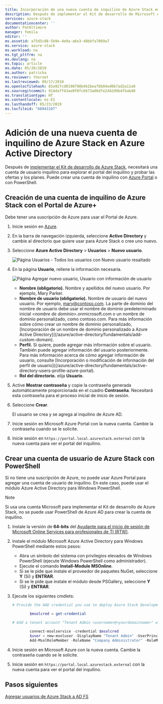 ```yaml
---
title: Incorporación de una nueva cuenta de inquilino de Azure Stack en Azure Active Directory | Microsoft Docs
description: Después de implementar el Kit de desarrollo de Microsoft Azure Stack, tendrá que crear una cuenta de usuario de al menos un inquilino para poder explorar el portal del inquilino.
services: azure-stack
documentationcenter: ''
author: PatAltimore
manager: femila
editor: ''
ms.assetid: a75d5c88-5b9e-4e9a-a6e3-48bbfa7069a7
ms.service: azure-stack
ms.workload: na
ms.tgt_pltfrm: na
ms.devlang: na
ms.topic: article
ms.date: 05/20/2019
ms.author: patricka
ms.reviewer: thoroet
ms.lastreviewed: 09/17/2018
ms.openlocfilehash: 83a927cd0198798b4b1beaf8b84ed0b7ad2a11a0
ms.sourcegitcommit: 914daff43ae0f0fc6673a06dfe2d42d9b4fbab48
ms.translationtype: HT
ms.contentlocale: es-ES
ms.lasthandoff: 05/23/2019
ms.locfileid: "66043107"
---
```

# <a name="add-a-new-azure-stack-tenant-account-in-azure-active-directory"></a>Adición de una nueva cuenta de inquilino de Azure Stack en Azure Active Directory

Después de [implementar el Kit de desarrollo de Azure Stack](../asdk/asdk-install.md), necesitará una cuenta de usuario inquilino para explorar el portal del inquilino y probar las ofertas y los planes. Puede crear una cuenta de inquilino con [Azure Portal](#create-an-azure-stack-tenant-account-using-the-azure-portal) o con PowerShell.

## <a name="create-an-azure-stack-tenant-account-using-the-azure-portal"></a>Creación de una cuenta de inquilino de Azure Stack con el Portal de Azure+

Debe tener una suscripción de Azure para usar el Portal de Azure.

1. Inicie sesión en [Azure](https://portal.azure.com).
2. En la barra de navegación izquierda, seleccione **Active Directory** y cambie al directorio que quiere usar para Azure Stack o cree uno nuevo.
3. Seleccione **Azure Active Directory** > **Usuarios** > **Nuevo usuario**.

    ![Página Usuarios - Todos los usuarios con Nuevo usuario resaltado](media/azure-stack-add-new-user-aad/new-user-all-users.png)

4. En la página **Usuario**, rellene la información necesaria.

    ![Página Agregar nuevo usuario, Usuario con información de usuario](media/azure-stack-add-new-user-aad/new-user-user.png)

   - **Nombre (obligatorio).** Nombre y apellidos del nuevo usuario. Por ejemplo, Mary Parker.
   - **Nombre de usuario (obligatorio).** Nombre de usuario del nuevo usuario. Por ejemplo, mary@contoso.com.
       La parte de dominio del nombre de usuario debe usar el nombre de dominio predeterminado inicial <_nombre de dominio_>.onmicrosoft.com o un nombre de dominio personalizado, como contoso.com. Para más información sobre cómo crear un nombre de dominio personalizado, [Incorporación de un nombre de dominio personalizado a Azure Active Directory]((/azure/active-directory/fundamentals/add-custom-domain).
   - **Perfil.** Si quiere, puede agregar más información sobre el usuario. También puede agregar información del usuario posteriormente. Para más información acerca de cómo agregar información de usuario, consulte [Incorporación o modificación de información del perfil de usuario]((/azure/active-directory/fundamentals/active-directory-users-profile-azure-portal).
   - **Rol del directorio.**  elija **Usuario**.

5. Active **Mostrar contraseña** y copie la contraseña generada automáticamente proporcionada en el cuadro **Contraseña**. Necesitará esta contraseña para el proceso inicial de inicio de sesión.

6. Seleccione **Crear**.

    El usuario se crea y se agrega al inquilino de Azure AD.

7. Inicie sesión en Microsoft Azure Portal con la nueva cuenta. Cambie la contraseña cuando se le solicite.
8. Inicie sesión en `https://portal.local.azurestack.external` con la nueva cuenta para ver el portal del inquilino.

## <a name="create-an-azure-stack-user-account-using-powershell"></a>Crear una cuenta de usuario de Azure Stack con PowerShell

Si no tiene una suscripción de Azure, no puede usar Azure Portal para agregar una cuenta de usuario de inquilino. En este caso, puede usar el módulo Azure Active Directory para Windows PowerShell.

> [!NOTE]
> Si usa una cuenta Microsoft para implementar el Kit de desarrollo de Azure Stack, no se puede usar PowerShell de Azure AD para crear la cuenta de inquilino. 

1. Instale la versión de **64-bits** del [Ayudante para el inicio de sesión de Microsoft Online Services para profesionales de TI (RTW)](https://go.microsoft.com/fwlink/p/?LinkId=286152).

2. Instale el módulo Microsoft Azure Active Directory para Windows PowerShell mediante estos pasos:

    - Abra un símbolo del sistema con privilegios elevados de Windows PowerShell (ejecute Windows PowerShell como administrador).
    - Ejecute el comando **Install-Module MSOnline**.
    - Si se le pide que instale el proveedor de paquetes NuGet, seleccione **Y** (Sí) y **ENTRAR**.
    - Si se le pide que instale el módulo desde PSGallery, seleccione **Y** (Sí) y **ENTRAR**.

3. Ejecute los siguientes cmdlets:

    ```powershell
    # Provide the AAD credential you use to deploy Azure Stack Development Kit

            $msolcred = get-credential

    # Add a tenant account "Tenant Admin <username>@<yourdomainname>" with the initial password "<password>".

            connect-msolservice -credential $msolcred
            $user = new-msoluser -DisplayName "Tenant Admin" -UserPrincipalName <username>@<yourdomainname> -Password <password>
            Add-MsolRoleMember -RoleName "Company Administrator" -RoleMemberType User -RoleMemberObjectId $user.ObjectId

    ```

1. Inicie sesión en Microsoft Azure con la nueva cuenta. Cambie la contraseña cuando se le solicite.
2. Inicie sesión en `https://portal.local.azurestack.external` con la nueva cuenta para ver el portal del inquilino.

## <a name="next-steps"></a>Pasos siguientes

[Agregar usuarios de Azure Stack a AD FS](azure-stack-add-users-adfs.md)
